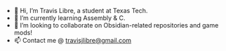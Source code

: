 - 👋 Hi, I’m Travis Libre, a student at Texas Tech.
- 🌱 I’m currently learning Assembly & C.
- 💞️ I’m looking to collaborate on Obsidian-related repositories and game mods!
- 📫 Contact me @ travisjlibre@gmail.com

<!---
travislibre/travislibre is a ✨ special ✨ repository because its `README.md` (this file) appears on your GitHub profile.
You can click the Preview link to take a look at your changes.
--->
